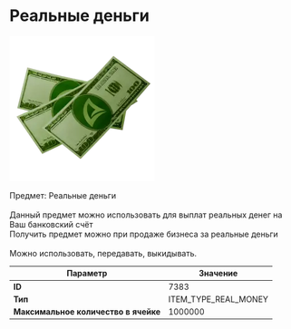# Реальные деньги

![Item Image](../img/7383.webp?raw=true)

Предмет: Реальные деньги<br><br>Данный предмет можно использовать для выплат реальных денег на Ваш банковский счёт<br>Получить предмет можно при продаже бизнеса за реальные деньги<br><br>Можно использовать, передавать, выкидывать.


| Параметр | Значение |
|----------|----------|
| **ID** | 7383 |
| **Тип** | ITEM_TYPE_REAL_MONEY |
| **Максимальное количество в ячейке** | 1000000 |

